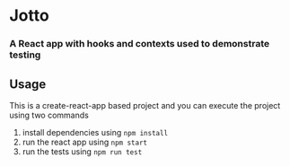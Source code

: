 # Jotto
### A React app with hooks and contexts used to demonstrate testing

## Usage
This is a create-react-app based project and you can execute the project using two commands
1. install dependencies using `npm install`
2. run the react app using `npm start`
3. run the tests using `npm run test`